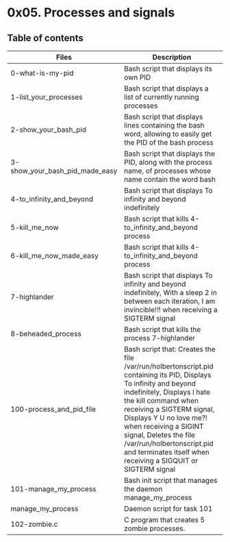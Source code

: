# 0x05. Processes and signals
## Table of contents
|Files |	Description|
| --- | ---- |
|0-what-is-my-pid	|Bash script that displays its own PID|
|1-list_your_processes	|Bash script that displays a list of currently running processes|
|2-show_your_bash_pid	|Bash script that displays lines containing the bash word, allowing to easily get the PID of the bash process|
|3-show_your_bash_pid_made_easy|	Bash script that displays the PID, along with the process name, of processes whose name contain the word bash|
|4-to_infinity_and_beyond|	Bash script that displays To infinity and beyond indefinitely|
|5-kill_me_now	|Bash script that kills 4-to_infinity_and_beyond process|
|6-kill_me_now_made_easy|	Bash script that kills 4-to_infinity_and_beyond process|
|7-highlander	|Bash script that displays To infinity and beyond indefinitely, With a sleep 2 in between each iteration, I am invincible!!! when receiving a SIGTERM signal|
|8-beheaded_process	|Bash script that kills the process 7-highlander|
|100-process_and_pid_file|	Bash script that: Creates the file /var/run/holbertonscript.pid containing its PID, Displays To infinity and beyond indefinitely, Displays I hate the kill command when receiving a SIGTERM signal, Displays Y U no love me?! when receiving a SIGINT signal, Deletes the file /var/run/holbertonscript.pid and terminates itself when receiving a SIGQUIT or SIGTERM signal|
|101-manage_my_process|	Bash init script that manages the daemon manage_my_process|
|manage_my_process|	Daemon script for task 101|
|102-zombie.c	|C program that creates 5 zombie processes.|a script that prints “Hello, World”, followed by a new line to the standard output
